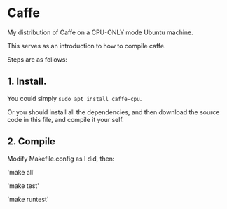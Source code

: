 # Caffe

My distribution of Caffe on a CPU-ONLY mode Ubuntu machine.

This serves as an introduction to how to compile caffe.

Steps are as follows:

## 1. Install.

You could simply `sudo apt install caffe-cpu`.

Or you should install all the dependencies, and then download the source code in this file, and compile it your self.

## 2. Compile

Modify Makefile.config as I did, then:

'make all'

'make test'

'make runtest'